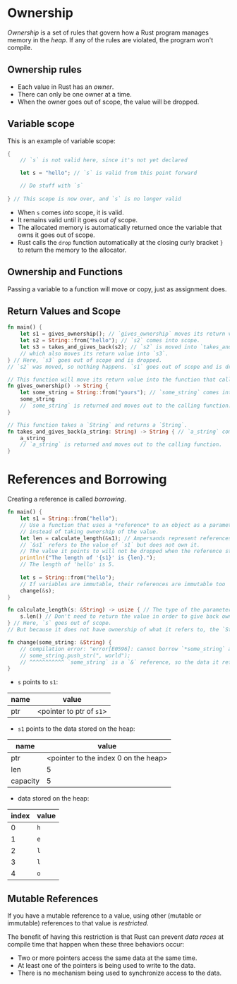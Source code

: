 # Ownership 

*Ownership* is a set of rules that govern how a Rust program manages memory in the *heap*.
If any of the rules are violated, the program won't compile.

## Ownership rules

- Each value in Rust has an *owner*.
- There can only be one owner at a time.
- When the owner goes out of scope, the value will be dropped.

## Variable scope

This is an example of variable scope:
```rust
{
    // `s` is not valid here, since it's not yet declared

    let s = "hello"; // `s` is valid from this point forward

    // Do stuff with `s`
    
} // This scope is now over, and `s` is no longer valid
```

- When `s` comes *into* scope, it is valid.
- It remains valid until it goes *out of* scope.
- The allocated memory is automatically returned once the variable that owns it goes out of scope.
- Rust calls the `drop` function automatically at the closing curly bracket `}` to return the memory to the allocator.

## Ownership and Functions

Passing a variable to a function will move or copy, just as assignment does.

## Return Values and Scope

```rust
fn main() {
    let s1 = gives_ownership(); // `gives_ownership` moves its return value into `s1`.
    let s2 = String::from("hello"); // `s2` comes into scope.
    let s3 = takes_and_gives_back(s2); // `s2` is moved into `takes_and_gives_back`,
    // which also moves its return value into `s3`.
} // Here, `s3` goes out of scope and is dropped.
// `s2` was moved, so nothing happens. `s1` goes out of scope and is dropped.

// This function will move its return value into the function that calls it.
fn gives_ownership() -> String {
    let some_string = String::from("yours"); // `some_string` comes into scope.
    some_string
    // `some_string` is returned and moves out to the calling function.
}

// This function takes a `String` and returns a `String`.
fn takes_and_gives_back(a_string: String) -> String { // `a_string` comes into scope.
    a_string
    // `a_string` is returned and moves out to the calling function.
}
```

# References and Borrowing

Creating a reference is called *borrowing*.

```rust
fn main() {
    let s1 = String::from("hello");
    // Use a function that uses a *reference* to an object as a parameter
    // instead of taking ownership of the value.
    let len = calculate_length(&s1); // Ampersands represent references.
    // `&s1` refers to the value of `s1` but does not own it.
    // The value it points to will not be dropped when the reference stops being used.
    println!("The length of '{s1}' is {len}.");
    // The length of 'hello' is 5.
    
    let s = String::from("hello");
    // If variables are immutable, their references are immutable too
    change(&s);
}

fn calculate_length(s: &String) -> usize { // The type of the parameter `s` is a reference.
    s.len() // Don't need to return the value in order to give back ownership.
} // Here, `s` goes out of scope. 
// But because it does not have ownership of what it refers to, the `String` is not dropped.

fn change(some_string: &String) {
    // compilation error: "error[E0596]: cannot borrow `*some_string` as mutable, as it is behind a `&` reference"
    // some_string.push_str(", world");
    // ^^^^^^^^^^^ `some_string` is a `&` reference, so the data it refers to cannot be borrowed as mutable
}
```

- `s` points to `s1`:

| name     | value                    |
|----------|--------------------------|
| ptr      | <pointer to ptr of `s1`> |

- `s1` points to the data stored on the heap:

| name     | value                                |
|----------|--------------------------------------|
| ptr      | <pointer to the index 0 on the heap> |
| len      | 5                                    |
| capacity | 5                                    |

- data stored on the heap:

| index | value |
|-------|-------|
| 0     | `h`   |
| 1     | `e`   |
| 2     | `l`   |
| 3     | `l`   |
| 4     | `o`   |

## Mutable References

If you have a mutable reference to a value, 
using other (mutable or immutable) references to that value is *restricted*.

The benefit of having this restriction is that
Rust can prevent *data races* at compile time that
happen when these three behaviors occur:

- Two or more pointers access the same data at the same time.
- At least one of the pointers is being used to write to the data.
- There is no mechanism being used to synchronize access to the data.
